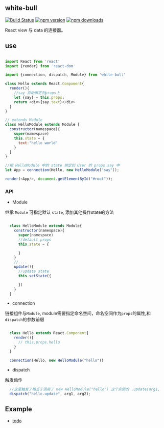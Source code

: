 ## white-bull

[![Build Status](https://travis-ci.org/jun-lu/white-bull.svg?branch=master)](https://travis-ci.org/jun-lu/white-bull)
[![npm version](https://badge.fury.io/js/white-bull.svg)](https://badge.fury.io/js/white-bull) [![npm downloads](https://img.shields.io/npm/dm/white-bull.svg?style=flat-square)](https://www.npmjs.com/package/white-bull)

React view 与 data 的连接器。

## use

````javascript

import React from 'react'
import {render} from 'react-dom'

import {connection, dispatch, Module} from 'white-bull'

class Hello extends React.Component{
  render(){
    //say 自动绑定到props上
    let {say} = this.props;
    return <div>{say.text}</div>
  }
}

// extends Module
class HelloModule extends Module {
  constructor(namespace){
    super(namespace)
    this.state = {
      text:"hello world"
    }
  }
}

//把 HelloModule 中的 state 绑定到 User 的 props.say 中
let App = connection(Hello, new HelloModule("say"));

render(<App/>, document.getElementById("#root"));

````


### API

* Module

继承 `Module` 可指定默认 `state`, 添加其他操作state的方法

````javascript

  class HelloModule extends Module{
    constructor(namespace){
      super(namespace)
      //default props
      this.state = {

      }
    }
    //....
    update(){
      //update state
      this.setState({

      })
    }
  }

````


* connection

链接组件与`Module`, module需要指定命名空间，命名空间作为`props`的属性,和`dispatch`的参数前缀

````javascript

  class Hello extends React.Component{
    render(){
      // this.props.hello
    }
  }

  connection(Hello, new HelloModule("hello"))

````


* dispatch

触发动作

````javascript
  //这里触发了相当于调用了 new HelloModule("hello") 这个实例的 .update(arg1, arg2)方法
  dispatch("hello.update", arg1, arg2);

````

## Example

* [todo](./example/todo/)

